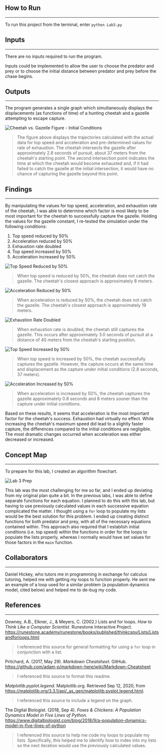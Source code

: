 ## How to Run
-----
To run this project from the terminal, enter `python Lab3.py`

## Inputs
-----
There are no inputs required to run the program.

Inputs could be implemented to allow the user to choose the predator and prey or to choose the initial distance between predator and prey before the chase begins.

## Outputs
-----
The program generates a single graph which simultaneously displays the displacements (as functions of time) of a hunting cheetah and a gazelle attempting to escape capture.


![Cheetah vs. Gazelle Figure - Initial Conditions](https://i.imgur.com/gpGxI4T.png)

>The figure above displays the trajectories calculated with the actual data for top speed and acceleration and pre-determined values for rate of exhaustion. The cheetah intersects the gazelle after approximately 2.8 seconds of pursuit, about 37 meters from the cheetah's starting point. The second intersection point indicates the time at which the cheetah would become exhausted and, if it had failed to catch the gazelle at the initial intersection, it would have no chance of capturing the gazelle beyond this point.

## Findings
-----
By manipulating the values for top speed, acceleration, and exhaustion rate of the cheetah, I was able to determine which factor is most likely to be most important for the cheetah to successfully capture the gazelle. Holding the values for the gazelle constant, I re-tested the simulation under the following conditions:

1. Top speed reduced by 50%
2. Acceleration reduced by 50%
3. Exhaustion rate doubled
4. Top speed increased by 50%
5. Acceleration increased by 50%

![Top Speed Reduced by 50%](https://i.imgur.com/h7eSomq.png)
> When top speed is reduced by 50%, the cheetah does not catch the gazelle. The cheetah's closest approach is approximately 8 meters.

![Acceleration Reduced by 50%](https://i.imgur.com/B1IpMho.png)
> When acceleration is reduced by 50%, the cheetah does not catch the gazelle. The cheetah's closest approach is approximately 19 meters.

![Exhaustion Rate Doubled](https://i.imgur.com/smeSoUr.png)
> When exhaustion rate is doubled, the cheetah still captures the gazelle. This occurs after approximately 3.0 seconds of pursuit at a distance of 40 meters from the cheetah's starting position.

![Top Speed Increased by 50%](https://i.imgur.com/qVRtPju.png)
> When top speed is increased by 50%, the cheetah successfully captures the gazelle. However, the capture occurs at the same time and displacement as the capture under initial conditions (2.8 seconds, 37 meters).

![Acceleration Increased by 50%](https://i.imgur.com/PKXtRF8.png)
> When acceleration is increased by 50%, the cheetah captures the gazelle approximately 0.8 seconds and 8 meters sooner than the capture under initial conidtions.

Based on these results, it seems that acceleration is the most important factor for the cheetah's success. Exhaustion had virtually no effect. While increasing the cheetah's maximum speed did lead to a slightly faster capture, the differences compared to the initial conditions are negligible. The most dramatic changes occurred when acceleration was either decreased or increased.

## Concept Map
-----

To prepare for this lab, I created an algorithm flowchart.

![Lab 3 Prep](https://i.imgur.com/k6pLnLf.jpg)

This lab was the most challenging for me so far, and I ended up deviating from my original plan quite a bit. In the previous labs, I was able to define separate functions for each equation. I planned to do this with this lab, but having to use previously calculated values in each successive equation complicated the matter. I thought using a `for` loop to populate my lists would be the best solution for this problem. I ended up creating distinct functions for both predator and prey, with all of the necessary equations contained within. This approach also required that I establish initial conditions (i.e. top speed) within the functions in order for the loops to populate the lists properly, whereas I normally would have set values for those factors in the `main` function.


## Collaborators
-----

Daniel Hickey, who tutors me in programming in exchange for calculus tutoring, helped me with getting my loops to function properly. He sent me an example of a loop used for a similar problem (a population dynamics model, cited below) and helped me to de-bug my code.

## References
-----

Downey, A.B., Elkner, J., & Meyers, C. (2002.) Lists and for loops. *How to Think Like a Computer Scientist.* Runestone Interactive Project. https://runestone.academy/runestone/books/published/thinkcspy/Lists/Listsandforloops.html

>I referenced this source for general formatting for using a `for` loop in conjunction with a list.

Pritchard, A. (2017, May 29). *Markdown Cheatsheet.* GitHub. https://github.com/adam-p/markdown-here/wiki/Markdown-Cheatsheet

>I referenced this source to format this readme.

*Matplotlib.pyplot.legend.* Matplotlib.org. Retrieved Sep 12, 2020, from https://matplotlib.org/3.3.1/api/_as_gen/matplotlib.pyplot.legend.html.

> I referenced this source to include a legend on the graph.

The Digital Biologist. (2018, Sep 4). *Foxes & Chickens: A Population Dynamics Model in Five Lines of Python.* https://www.digitalbiologist.com/blog/2018/9/a-population-dynamics-model-in-five-lines-of-python

>I referenced this source to help me code my loops to populate my lists. Specifically, this helped me to identify how to index into my lists so the next iteration would use the previously calculated values.